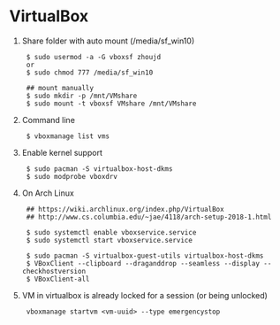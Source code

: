 VirtualBox
==========

1. Share folder with auto mount (/media/sf_win10)

        $ sudo usermod -a -G vboxsf zhoujd
        or
        $ sudo chmod 777 /media/sf_win10

        ## mount manually
        $ sudo mkdir -p /mnt/VMshare
        $ sudo mount -t vboxsf VMshare /mnt/VMshare

2. Command line

        $ vboxmanage list vms


3. Enable kernel support

        $ sudo pacman -S virtualbox-host-dkms
        $ sudo modprobe vboxdrv

4. On Arch Linux

        ## https://wiki.archlinux.org/index.php/VirtualBox
        ## http://www.cs.columbia.edu/~jae/4118/arch-setup-2018-1.html

        $ sudo systemctl enable vboxservice.service
        $ sudo systemctl start vboxservice.service

        $ sudo pacman -S virtualbox-guest-utils virtualbox-host-dkms
        $ VBoxClient --clipboard --draganddrop --seamless --display --checkhostversion
        $ VBoxClient-all

5. VM in virtualbox is already locked for a session (or being unlocked)

        vboxmanage startvm <vm-uuid> --type emergencystop
